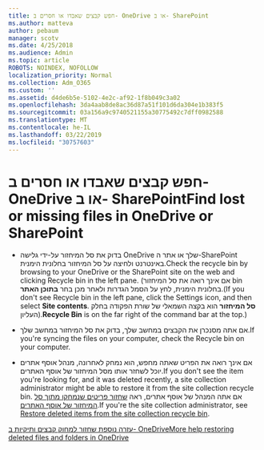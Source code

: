 ```yaml
---
title: חפש קבצים שאבדו או חסרים ב- OneDrive או ב- SharePoint
ms.author: matteva
author: pebaum
manager: scotv
ms.date: 4/25/2018
ms.audience: Admin
ms.topic: article
ROBOTS: NOINDEX, NOFOLLOW
localization_priority: Normal
ms.collection: Adm_O365
ms.custom: ''
ms.assetid: d4de6b5e-5102-4e2c-af92-1f8b049c3a02
ms.openlocfilehash: 3da4aab8de8ac36d87a51f101d6da304e1b383f5
ms.sourcegitcommit: 03a156a9c9740521155a30775492c7dff0982588
ms.translationtype: MT
ms.contentlocale: he-IL
ms.lasthandoff: 03/22/2019
ms.locfileid: "30757603"
---
```

# <a name="find-lost-or-missing-files-in-onedrive-or-sharepoint"></a><span data-ttu-id="bc49e-102">חפש קבצים שאבדו או חסרים ב- OneDrive או ב- SharePoint</span><span class="sxs-lookup"><span data-stu-id="bc49e-102">Find lost or missing files in OneDrive or SharePoint</span></span>

- <span data-ttu-id="bc49e-103">בדוק את סל המיחזור על-ידי גלישה OneDrive שלך או אתר ה-SharePoint באינטרנט ולחיצה על סל המיחזור בחלונית הימנית.</span><span class="sxs-lookup"><span data-stu-id="bc49e-103">Check the recycle bin by browsing to your OneDrive or the SharePoint site on the web and clicking Recycle bin in the left pane.</span></span> <span data-ttu-id="bc49e-104">(אם אינך רואה את סל המיחזור bin בחלונית הימנית, לחץ על הסמל הגדרות ולאחר מכן בחר **בתוכן האתר**.</span><span class="sxs-lookup"><span data-stu-id="bc49e-104">(If you don't see Recycle bin in the left pane, click the Settings icon, and then select **Site contents**.</span></span> <span data-ttu-id="bc49e-105">**סל המיחזור** הוא בקצה השמאלי של שורת הפקודה בחלק העליון).</span><span class="sxs-lookup"><span data-stu-id="bc49e-105">**Recycle Bin** is on the far right of the command bar at the top.)</span></span> 
    
- <span data-ttu-id="bc49e-106">אם אתה מסנכרן את הקבצים במחשב שלך, בדוק את סל המיחזור במחשב שלך.</span><span class="sxs-lookup"><span data-stu-id="bc49e-106">If you're syncing the files on your computer, check the Recycle bin on your computer.</span></span> 
    
- <span data-ttu-id="bc49e-107">אם אינך רואה את הפריט שאתה מחפש, הוא נמחק לאחרונה, מנהל אוסף אתרים יוכל לשחזר אותו מסל המיחזור של אוסף האתרים.</span><span class="sxs-lookup"><span data-stu-id="bc49e-107">If you don't see the item you're looking for, and it was deleted recently, a site collection administrator might be able to restore it from the site collection recycle bin.</span></span> <span data-ttu-id="bc49e-108">אם אתה המנהל של אוסף אתרים, ראה [שחזור פריטים שנמחקו מתוך סל המיחזור של אוסף האתרים](https://go.microsoft.com/fwlink/?linkid=866439).</span><span class="sxs-lookup"><span data-stu-id="bc49e-108">If you're the site collection administrator, see [Restore deleted items from the site collection recycle bin](https://go.microsoft.com/fwlink/?linkid=866439).</span></span>
    
[<span data-ttu-id="bc49e-109">עזרה נוספת שחזור למחוק קבצים ותיקיות ב- OneDrive</span><span class="sxs-lookup"><span data-stu-id="bc49e-109">More help restoring deleted files and folders in OneDrive</span></span>](https://go.microsoft.com/fwlink/?linkid=872872)
  

